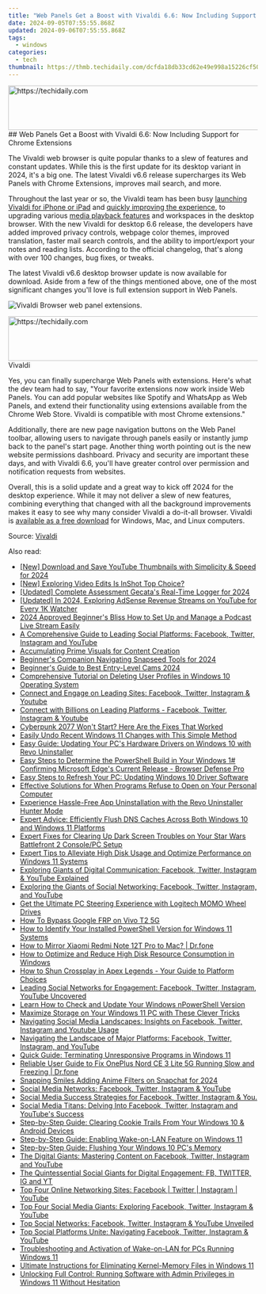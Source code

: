 ```yaml
---
title: "Web Panels Get a Boost with Vivaldi 6.6: Now Including Support for Chrome Extensions"
date: 2024-09-05T07:55:55.868Z
updated: 2024-09-06T07:55:55.868Z
tags:
  - windows
categories:
  - tech
thumbnail: https://thmb.techidaily.com/dcfda18db33cd62e49e998a15226cf50935f6371594750217f925e9fab66f62b.jpg
---
```


<!-- affiliate ads begin -->
<a href="https://imp.i357552.net/c/5597632/1001453/11832" target="_top" id="1001453">
  <img src="//a.impactradius-go.com/display-ad/11832-1001453" border="0" alt="https://techidaily.com" width="728" height="90"/>
</a>
<img height="0" width="0" src="https://imp.i357552.net/i/5597632/1001453/11832" style="position:absolute;visibility:hidden;" border="0" />
<!-- affiliate ads end -->
## Web Panels Get a Boost with Vivaldi 6.6: Now Including Support for Chrome Extensions

The Vivaldi web browser is quite popular thanks to a slew of features and constant updates. While this is the first update for its desktop variant in 2024, it's a big one. The latest Vivaldi v6.6 release supercharges its Web Panels with Chrome Extensions, improves mail search, and more.

 Throughout the last year or so, the Vivaldi team has been busy [launching Vivaldi for iPhone or iPad](https://article-posts.techidaily.com/updated-2024-approved-interpreting-distinctions-360-content-and-virtual-reality/) and [quickly improving the experience](https://youtube-docs.techidaily.com/ed-in-2024-mp3-conversion-hack-youtube-to-macs-mp3-tutorial/), to upgrading various [media playback features](https://ai-video-apps.techidaily.com/new-2024-approved-cut-trim-and-split-the-best-free-mpeg-video-splitters/) and workspaces in the desktop browser. With the new Vivaldi for desktop 6.6 release, the developers have added improved privacy controls, webpage color themes, improved translation, faster mail search controls, and the ability to import/export your notes and reading lists. According to the official changelog, that's along with over 100 changes, bug fixes, or tweaks.

 The latest Vivaldi v6.6 desktop browser update is now available for download. Aside from a few of the things mentioned above, one of the most significant changes you'll love is full extension support in Web Panels.

![Vivaldi Browser web panel extensions.](https://static1.howtogeekimages.com/wordpress/wp-content/uploads/2024/02/screenshot-2024-02-29-at-10-25-59-am.jpg) 

<!-- affiliate ads begin -->
<a href="https://imp.i357552.net/c/5597632/1001446/11832" target="_top" id="1001446">
  <img src="//a.impactradius-go.com/display-ad/11832-1001446" border="0" alt="https://techidaily.com" width="728" height="90"/>
</a>
<img height="0" width="0" src="https://imp.i357552.net/i/5597632/1001446/11832" style="position:absolute;visibility:hidden;" border="0" />
<!-- affiliate ads end -->
Vivaldi

 Yes, you can finally supercharge Web Panels with extensions. Here's what the dev team had to say, "Your favorite extensions now work inside Web Panels. You can add popular websites like Spotify and WhatsApp as Web Panels, and extend their functionality using extensions available from the Chrome Web Store. Vivaldi is compatible with most Chrome extensions."

 Additionally, there are new page navigation buttons on the Web Panel toolbar, allowing users to navigate through panels easily or instantly jump back to the panel's start page. Another thing worth pointing out is the new website permissions dashboard. Privacy and security are important these days, and with Vivaldi 6.6, you'll have greater control over permission and notification requests from websites.

 Overall, this is a solid update and a great way to kick off 2024 for the desktop experience. While it may not deliver a slew of new features, combining everything that changed with all the background improvements makes it easy to see why many consider Vivaldi a do-it-all browser. Vivaldi is [available as a free download](https://vivaldi.com/download/) for Windows, Mac, and Linux computers.

 Source: [Vivaldi](https://vivaldi.com/blog/vivaldi-on-desktop-6-6/)

<ins class="adsbygoogle"
     style="display:block"
     data-ad-format="autorelaxed"
     data-ad-client="ca-pub-7571918770474297"
     data-ad-slot="1223367746"></ins>



<ins class="adsbygoogle"
     style="display:block"
     data-ad-client="ca-pub-7571918770474297"
     data-ad-slot="8358498916"
     data-ad-format="auto"
     data-full-width-responsive="true"></ins>

<span class="atpl-alsoreadstyle">Also read:</span>
<div><ul>
<li><a href="https://youtube-zero.techidaily.com/ownload-and-save-youtube-thumbnails-with-simplicity-and-speed-for-2024/"><u>[New] Download and Save YouTube Thumbnails with Simplicity & Speed for 2024</u></a></li>
<li><a href="https://some-knowledge.techidaily.com/new-exploring-video-edits-is-inshot-top-choice/"><u>[New] Exploring Video Edits  Is InShot Top Choice?</u></a></li>
<li><a href="https://remote-screen-capture.techidaily.com/updated-complete-assessment-gecatas-real-time-logger-for-2024/"><u>[Updated] Complete Assessment  Gecata's Real-Time Logger for 2024</u></a></li>
<li><a href="https://youtube-docs.techidaily.com/ed-in-2024-exploring-adsense-revenue-streams-on-youtube-for-every-1k-watcher/"><u>[Updated] In 2024, Exploring AdSense Revenue Streams on YouTube for Every 1K Watcher</u></a></li>
<li><a href="https://extra-information.techidaily.com/2024-approved-beginners-bliss-how-to-set-up-and-manage-a-podcast-live-stream-easily/"><u>2024 Approved  Beginner's Bliss  How to Set Up and Manage a Podcast Live Stream Easily</u></a></li>
<li><a href="https://win-forum.techidaily.com/a-comprehensive-guide-to-leading-social-platforms-facebook-twitter-instagram-and-youtube/"><u>A Comprehensive Guide to Leading Social Platforms: Facebook, Twitter, Instagram and YouTube</u></a></li>
<li><a href="https://article-knowledge.techidaily.com/accumulating-prime-visuals-for-content-creation/"><u>Accumulating Prime Visuals for Content Creation</u></a></li>
<li><a href="https://fox-http.techidaily.com/beginners-companion-navigating-snapseed-tools-for-2024/"><u>Beginner's Companion  Navigating Snapseed Tools for 2024</u></a></li>
<li><a href="https://fox-links.techidaily.com/beginners-guide-to-best-entry-level-cams-2024/"><u>Beginner's Guide to Best Entry-Level Cams 2024</u></a></li>
<li><a href="https://win-forum.techidaily.com/comprehensive-tutorial-on-deleting-user-profiles-in-windows-10-operating-system/"><u>Comprehensive Tutorial on Deleting User Profiles in Windows 10 Operating System</u></a></li>
<li><a href="https://win-forum.techidaily.com/connect-and-engage-on-leading-sites-facebook-twitter-instagram-and-youtube/"><u>Connect and Engage on Leading Sites: Facebook, Twitter, Instagram & Youtube</u></a></li>
<li><a href="https://win-forum.techidaily.com/connect-with-billions-on-leading-platforms-facebook-twitter-instagram-and-youtube/"><u>Connect with Billions on Leading Platforms - Facebook, Twitter, Instagram & Youtube</u></a></li>
<li><a href="https://win-blog.techidaily.com/cyberpunk-2077-wont-start-here-are-the-fixes-that-worked/"><u>Cyberpunk 2077 Won't Start? Here Are the Fixes That Worked</u></a></li>
<li><a href="https://win-forum.techidaily.com/easily-undo-recent-windows-11-changes-with-this-simple-method/"><u>Easily Undo Recent Windows 11 Changes with This Simple Method</u></a></li>
<li><a href="https://win-forum.techidaily.com/easy-guide-updating-your-pcs-hardware-drivers-on-windows-10-with-revo-uninstaller/"><u>Easy Guide: Updating Your PC's Hardware Drivers on Windows 10 with Revo Uninstaller</u></a></li>
<li><a href="https://win-forum.techidaily.com/easy-steps-to-determine-the-powershell-build-in-your-windows-1-confirming-microsoft-edges-current-release-browser-defense-pro/"><u>Easy Steps to Determine the PowerShell Build in Your Windows 1# Confirming Microsoft Edge's Current Release - Browser Defense Pro</u></a></li>
<li><a href="https://win-forum.techidaily.com/easy-steps-to-refresh-your-pc-updating-windows-10-driver-software/"><u>Easy Steps to Refresh Your PC: Updating Windows 10 Driver Software</u></a></li>
<li><a href="https://win-forum.techidaily.com/effective-solutions-for-when-programs-refuse-to-open-on-your-personal-computer/"><u>Effective Solutions for When Programs Refuse to Open on Your Personal Computer</u></a></li>
<li><a href="https://win-forum.techidaily.com/experience-hassle-free-app-uninstallation-with-the-revo-uninstaller-hunter-mode/"><u>Experience Hassle-Free App Uninstallation with the Revo Uninstaller Hunter Mode</u></a></li>
<li><a href="https://win-forum.techidaily.com/expert-advice-efficiently-flush-dns-caches-across-both-windows-10-and-windows-11-platforms/"><u>Expert Advice: Efficiently Flush DNS Caches Across Both Windows 10 and Windows 11 Platforms</u></a></li>
<li><a href="https://win-forum.techidaily.com/expert-fixes-for-clearing-up-dark-screen-troubles-on-your-star-wars-battlefront-2-consolepc-setup/"><u>Expert Fixes for Clearing Up Dark Screen Troubles on Your Star Wars Battlefront 2 Console/PC Setup</u></a></li>
<li><a href="https://win-forum.techidaily.com/expert-tips-to-alleviate-high-disk-usage-and-optimize-performance-on-windows-11-systems/"><u>Expert Tips to Alleviate High Disk Usage and Optimize Performance on Windows 11 Systems</u></a></li>
<li><a href="https://win-forum.techidaily.com/exploring-giants-of-digital-communication-facebook-twitter-instagram-and-youtube-explained/"><u>Exploring Giants of Digital Communication: Facebook, Twitter, Instagram & YouTube Explained</u></a></li>
<li><a href="https://win-forum.techidaily.com/1722915228207-exploring-the-giants-of-social-networking-facebook-twitter-instagram-and-youtube/"><u>Exploring the Giants of Social Networking: Facebook, Twitter, Instagram, and YouTube</u></a></li>
<li><a href="https://win-amazing.techidaily.com/get-the-ultimate-pc-steering-experience-with-logitech-momo-wheel-drives/"><u>Get the Ultimate PC Steering Experience with Logitech MOMO Wheel Drives</u></a></li>
<li><a href="https://phone-solutions.techidaily.com/how-to-bypass-google-frp-on-vivo-t2-5g-by-drfone-android-unlock-remove-google-frp/"><u>How To Bypass Google FRP on Vivo T2 5G</u></a></li>
<li><a href="https://win-forum.techidaily.com/how-to-identify-your-installed-powershell-version-for-windows-11-systems/"><u>How to Identify Your Installed PowerShell Version for Windows 11 Systems</u></a></li>
<li><a href="https://screen-mirror.techidaily.com/how-to-mirror-xiaomi-redmi-note-12t-pro-to-mac-drfone-by-drfone-android/"><u>How to Mirror Xiaomi Redmi Note 12T Pro to Mac? | Dr.fone</u></a></li>
<li><a href="https://win-forum.techidaily.com/how-to-optimize-and-reduce-high-disk-resource-consumption-in-windows/"><u>How to Optimize and Reduce High Disk Resource Consumption in Windows</u></a></li>
<li><a href="https://screen-capture.techidaily.com/how-to-shun-crossplay-in-apex-legends-your-guide-to-platform-choices/"><u>How to Shun Crossplay in Apex Legends - Your Guide to Platform Choices</u></a></li>
<li><a href="https://win-forum.techidaily.com/leading-social-networks-for-engagement-facebook-twitter-instagram-youtube-uncovered/"><u>Leading Social Networks for Engagement: Facebook, Twitter, Instagram, YouTube Uncovered</u></a></li>
<li><a href="https://win-forum.techidaily.com/learn-how-to-check-and-update-your-windows-npowershell-version/"><u>Learn How to Check and Update Your Windows nPowerShell Version</u></a></li>
<li><a href="https://win-forum.techidaily.com/maximize-storage-on-your-windows-11-pc-with-these-clever-tricks/"><u>Maximize Storage on Your Windows 11 PC with These Clever Tricks</u></a></li>
<li><a href="https://win-forum.techidaily.com/navigating-social-media-landscapes-insights-on-facebook-twitter-instagram-and-youtube-usage/"><u>Navigating Social Media Landscapes: Insights on Facebook, Twitter, Instagram and Youtube Usage</u></a></li>
<li><a href="https://win-forum.techidaily.com/navigating-the-landscape-of-major-platforms-facebook-twitter-instagram-and-youtube/"><u>Navigating the Landscape of Major Platforms: Facebook, Twitter, Instagram, and YouTube</u></a></li>
<li><a href="https://win-forum.techidaily.com/quick-guide-terminating-unresponsive-programs-in-windows-11/"><u>Quick Guide: Terminating Unresponsive Programs in Windows 11</u></a></li>
<li><a href="https://fix-guide.techidaily.com/reliable-user-guide-to-fix-oneplus-nord-ce-3-lite-5g-running-slow-and-freezing-drfone-by-drfone-fix-android-problems-fix-android-problems/"><u>Reliable User Guide to Fix OnePlus Nord CE 3 Lite 5G Running Slow and Freezing | Dr.fone</u></a></li>
<li><a href="https://snapchat-videos.techidaily.com/snapping-smiles-adding-anime-filters-on-snapchat-for-2024/"><u>Snapping Smiles  Adding Anime Filters on Snapchat for 2024</u></a></li>
<li><a href="https://win-forum.techidaily.com/social-media-networks-facebook-twitter-instagram-and-youtube/"><u>Social Media Networks: Facebook, Twitter, Instagram & YouTube</u></a></li>
<li><a href="https://win-forum.techidaily.com/1722915274991-social-media-success-strategies-for-facebook-twitter-instagram-and-you/"><u>Social Media Success Strategies for Facebook, Twitter, Instagram & You.</u></a></li>
<li><a href="https://win-forum.techidaily.com/1722915317189-social-media-titans-delving-into-facebook-twitter-instagram-and-youtubes-success/"><u>Social Media Titans: Delving Into Facebook, Twitter, Instagram and YouTube's Success</u></a></li>
<li><a href="https://win-forum.techidaily.com/step-by-step-guide-clearing-cookie-trails-from-your-windows-10-and-android-devices/"><u>Step-by-Step Guide: Clearing Cookie Trails From Your Windows 10 & Android Devices</u></a></li>
<li><a href="https://win-forum.techidaily.com/step-by-step-guide-enabling-wake-on-lan-feature-on-windows-11/"><u>Step-by-Step Guide: Enabling Wake-on-LAN Feature on Windows 11</u></a></li>
<li><a href="https://win-forum.techidaily.com/step-by-step-guide-flushing-your-windows-10-pcs-memory/"><u>Step-by-Step Guide: Flushing Your Windows 10 PC's Memory</u></a></li>
<li><a href="https://win-forum.techidaily.com/the-digital-giants-mastering-content-on-facebook-twitter-instagram-and-youtube/"><u>The Digital Giants: Mastering Content on Facebook, Twitter, Instagram and YouTube</u></a></li>
<li><a href="https://win-forum.techidaily.com/the-quintessential-social-giants-for-digital-engagement-fb-twitter-ig-and-yt/"><u>The Quintessential Social Giants for Digital Engagement: FB, TWITTER, IG and YT</u></a></li>
<li><a href="https://win-forum.techidaily.com/top-four-online-networking-sites-facebook-twitter-instagram-youtube/"><u>Top Four Online Networking Sites: Facebook | Twitter | Instagram | YouTube</u></a></li>
<li><a href="https://win-forum.techidaily.com/top-four-social-media-giants-exploring-facebook-twitter-instagram-and-youtube/"><u>Top Four Social Media Giants: Exploring Facebook, Twitter, Instagram & YouTube</u></a></li>
<li><a href="https://win-forum.techidaily.com/top-social-networks-facebook-twitter-instagram-and-youtube-unveiled/"><u>Top Social Networks: Facebook, Twitter, Instagram & YouTube Unveiled</u></a></li>
<li><a href="https://win-forum.techidaily.com/top-social-platforms-unite-navigating-facebook-twitter-instagram-and-youtube/"><u>Top Social Platforms Unite: Navigating Facebook, Twitter, Instagram & YouTube</u></a></li>
<li><a href="https://win-forum.techidaily.com/troubleshooting-and-activation-of-wake-on-lan-for-pcs-running-windows-11/"><u>Troubleshooting and Activation of Wake-on-LAN for PCs Running Windows 11</u></a></li>
<li><a href="https://win-forum.techidaily.com/ultimate-instructions-for-eliminating-kernel-memory-files-in-windows-11/"><u>Ultimate Instructions for Eliminating Kernel-Memory Files in Windows 11</u></a></li>
<li><a href="https://win-forum.techidaily.com/unlocking-full-control-running-software-with-admin-privileges-in-windows-11-without-hesitation/"><u>Unlocking Full Control: Running Software with Admin Privileges in Windows 11 Without Hesitation</u></a></li>
</ul></div>
